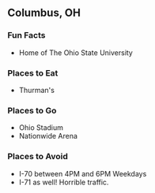 ## Columbus, OH

### Fun Facts
- Home of The Ohio State University

### Places to Eat
- Thurman's

### Places to Go
- Ohio Stadium
- Nationwide Arena

### Places to Avoid
- I-70 between 4PM and 6PM Weekdays
- I-71 as well!  Horrible traffic.